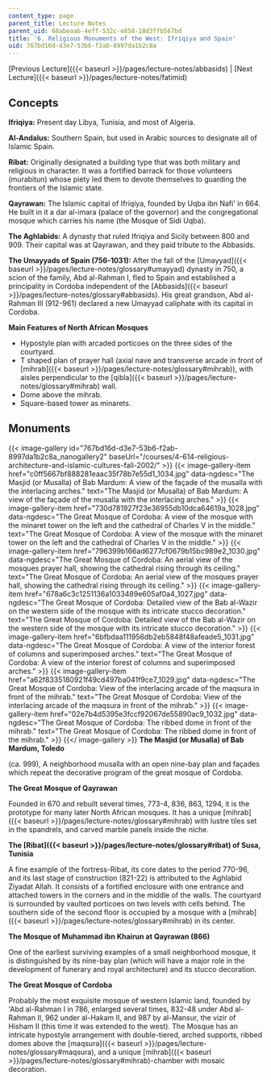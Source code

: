 ```yaml
---
content_type: page
parent_title: Lecture Notes
parent_uid: 68abeaab-4eff-532c-e858-18d3ffb567bd
title: '6. Religious Monuments of the West: Ifriqiya and Spain'
uid: 767bd16d-d3e7-53b6-f2ab-8997da1b2c8a
---
```


[Previous Lecture]({{< baseurl >}}/pages/lecture-notes/abbasids) | [Next Lecture]({{< baseurl >}}/pages/lecture-notes/fatimid)

Concepts
--------

**Ifriqiya:** Present day Libya, Tunisia, and most of Algeria.

**Al-Andalus:** Southern Spain, but used in Arabic sources to designate all of Islamic Spain.

**Ribat:** Originally designated a building type that was both military and religious in character. It was a fortified barrack for those volunteers (murabitun) whose piety led them to devote themselves to guarding the frontiers of the Islamic state.

**Qayrawan:** The Islamic capital of Ifriqiya, founded by Uqba ibn Nafi' in 664. He built in it a dar al-imara (palace of the governor) and the congregational mosque which carries his name (the Mosque of Sidi Uqba).

**The Aghlabids:** A dynasty that ruled Ifriqiya and Sicily between 800 and 909. Their capital was at Qayrawan, and they paid tribute to the Abbasids.

**The Umayyads of Spain (756-1031):** After the fall of the [Umayyad]({{< baseurl >}}/pages/lecture-notes/glossary#umayyad) dynasty in 750, a scion of the family, Abd al-Rahman I, fled to Spain and established a principality in Cordoba independent of the [Abbasids]({{< baseurl >}}/pages/lecture-notes/glossary#abbasids). His great grandson, Abd al-Rahman III (912-961) declared a new Umayyad caliphate with its capital in Cordoba.

**Main Features of North African Mosques**

*   Hypostyle plan with arcaded porticoes on the three sides of the courtyard.
*   T shaped plan of prayer hall (axial nave and transverse arcade in front of [mihrab]({{< baseurl >}}/pages/lecture-notes/glossary#mihrab)), with aisles perpendicular to the [qibla]({{< baseurl >}}/pages/lecture-notes/glossary#mihrab) wall.
*   Dome above the mihrab.
*   Square-based tower as minarets.

Monuments
---------
{{< image-gallery id="767bd16d-d3e7-53b6-f2ab-8997da1b2c8a_nanogallery2" baseUrl="/courses/4-614-religious-architecture-and-islamic-cultures-fall-2002/" >}}
{{< image-gallery-item href="c0ff5667bf888281eaac35f78b7e55d1_1034.jpg" data-ngdesc="The Masjid (or Musalla) of Bab Mardum: A view of the façade of the musalla with the interlacing arches." text="The Masjid (or Musalla) of Bab Mardum: A view of the façade of the musalla with the interlacing arches." >}}
{{< image-gallery-item href="730d781927f23e36955db10dca64619a_1028.jpg" data-ngdesc="The Great Mosque of Cordoba: A view of the mosque with the minaret tower on the left and the cathedral of Charles V in the middle." text="The Great Mosque of Cordoba: A view of the mosque with the minaret tower on the left and the cathedral of Charles V in the middle." >}}
{{< image-gallery-item href="796399b166ad6277cf0679b15bc989e2_1030.jpg" data-ngdesc="The Great Mosque of Cordoba: An aerial view of the mosques prayer hall, showing the cathedral rising through its ceiling." text="The Great Mosque of Cordoba: An aerial view of the mosques prayer hall, showing the cathedral rising through its ceiling." >}}
{{< image-gallery-item href="678a6c3c1251136a1033489e605af0a4_1027.jpg" data-ngdesc="The Great Mosque of Cordoba: Detailed view of the Bab al-Wazir on the western side of the mosque with its intricate stucco decoration." text="The Great Mosque of Cordoba: Detailed view of the Bab al-Wazir on the western side of the mosque with its intricate stucco decoration." >}}
{{< image-gallery-item href="6bfbdaa111956db2eb5848f48afeade5_1031.jpg" data-ngdesc="The Great Mosque of Cordoba: A view of the interior forest of columns and superimposed arches." text="The Great Mosque of Cordoba: A view of the interior forest of columns and superimposed arches." >}}
{{< image-gallery-item href="a62f8335180921f49cd497ba041f9ce7_1029.jpg" data-ngdesc="The Great Mosque of Cordoba: View of the interlacing arcade of the maqsura in front of the mihrab." text="The Great Mosque of Cordoba: View of the interlacing arcade of the maqsura in front of the mihrab." >}}
{{< image-gallery-item href="02e7b4d5395e3fccf92067de55890ac9_1032.jpg" data-ngdesc="The Great Mosque of Cordoba: The ribbed dome in front of the mihrab." text="The Great Mosque of Cordoba: The ribbed dome in front of the mihrab." >}}
{{</ image-gallery >}}
**The Masjid (or Musalla) of Bab Mardum, Toledo**

(ca. 999), A neighborhood musalla with an open nine-bay plan and façades which repeat the decorative program of the great mosque of Cordoba.

**The Great Mosque of Qayrawan**

Founded in 670 and rebuilt several times, 773-4, 836, 863, 1294, it is the prototype for many later North African mosques. It has a unique [mihrab]({{< baseurl >}}/pages/lecture-notes/glossary#mihrab) with lustre tiles set in the spandrels, and carved marble panels inside the niche.

**The [Ribat]({{< baseurl >}}/pages/lecture-notes/glossary#ribat) of Susa, Tunisia**

A fine example of the fortress-Ribat, its core dates to the period 770-96, and its last stage of construction (821-22) is attributed to the Aghlabid Ziyadat Allah. It consists of a fortified enclosure with one entrance and attached towers in the corners and in the middle of the walls. The courtyard is surrounded by vaulted porticoes on two levels with cells behind. The southern side of the second floor is occupied by a mosque with a [mihrab]({{< baseurl >}}/pages/lecture-notes/glossary#mihrab) in its center.

**The Mosque of Muhammad ibn Khairun at Qayrawan (866)**

One of the earliest surviving examples of a small neighborhood mosque, it is distinguished by its nine-bay plan (which will have a major role in the development of funerary and royal architecture) and its stucco decoration.

**The Great Mosque of Cordoba**

Probably the most exquisite mosque of western Islamic land, founded by 'Abd al-Rahman I in 786, enlarged several times, 832-48 under Abd al-Rahman II, 962 under al-Hakam II, and 987 by al-Mansur, the vizir of Hisham II (this time it was extended to the west). The Mosque has an intricate hypostyle arrangement with double-tiered, arched supports, ribbed domes above the [maqsura]({{< baseurl >}}/pages/lecture-notes/glossary#maqsura), and a unique [mihrab]({{< baseurl >}}/pages/lecture-notes/glossary#mihrab)\-chamber with mosaic decoration.
